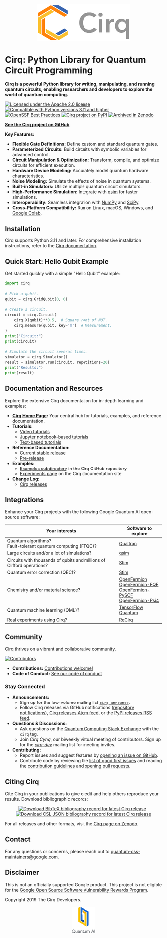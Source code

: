<div align="center">
  <img width="300px" alt="Cirq logo" src="https://raw.githubusercontent.com/quantumlib/Cirq/refs/heads/main/docs/images/Cirq_logo_color.svg">
</div>

# Cirq: Python Library for Quantum Circuit Programming

**Cirq is a powerful Python library for writing, manipulating, and running quantum circuits, enabling researchers and developers to explore the world of quantum computing.**

[![Licensed under the Apache 2.0 license](https://img.shields.io/badge/License-Apache%202.0-3c60b1.svg?logo=opensourceinitiative&logoColor=white&style=flat-square)](https://github.com/quantumlib/Cirq/blob/main/LICENSE)
[![Compatible with Python versions 3.11 and higher](https://img.shields.io/badge/Python-3.11+-fcbc2c.svg?style=flat-square&logo=python&logoColor=white)](https://www.python.org/downloads/)
[![OpenSSF Best Practices](https://img.shields.io/badge/dynamic/json?label=OpenSSF&logo=springsecurity&logoColor=white&style=flat-square&colorA=gray&colorB=d56420&suffix=%25&query=$.badge_percentage_0&uri=https://bestpractices.coreinfrastructure.org/projects/10063.json)](https://www.bestpractices.dev/projects/10063)
[![Cirq project on PyPI](https://img.shields.io/pypi/v/cirq.svg?logo=python&logoColor=white&label=PyPI&style=flat-square&color=fcbc2c)](https://pypi.org/project/cirq)
[![Archived in Zenodo](https://img.shields.io/badge/10.5281%2Fzenodo.4062499-gray.svg?label=DOI&logo=doi&logoColor=white&style=flat-square&colorA=gray&colorB=3c60b1)](https://doi.org/10.5281/zenodo.4062499)

**[See the Cirq project on GitHub](https://github.com/quantumlib/Cirq)**

**Key Features:**

*   **Flexible Gate Definitions:** Define custom and standard quantum gates.
*   **Parameterized Circuits:** Build circuits with symbolic variables for advanced control.
*   **Circuit Manipulation & Optimization:** Transform, compile, and optimize circuits for efficient execution.
*   **Hardware Device Modeling:** Accurately model quantum hardware characteristics.
*   **Noise Modeling:** Simulate the effects of noise in quantum systems.
*   **Built-in Simulators:** Utilize multiple quantum circuit simulators.
*   **High-Performance Simulation:** Integrate with [qsim](https://github.com/quantumlib/qsim) for faster simulations.
*   **Interoperability:** Seamless integration with [NumPy](https://numpy.org) and [SciPy](https://scipy.org).
*   **Cross-Platform Compatibility:** Run on Linux, macOS, Windows, and [Google Colab](https://colab.google).

## Installation

Cirq supports Python 3.11 and later. For comprehensive installation instructions, refer to the [Cirq documentation](https://quantumai.google/cirq/start/install).

## Quick Start: Hello Qubit Example

Get started quickly with a simple "Hello Qubit" example:

```python
import cirq

# Pick a qubit.
qubit = cirq.GridQubit(0, 0)

# Create a circuit.
circuit = cirq.Circuit(
    cirq.X(qubit)**0.5,  # Square root of NOT.
    cirq.measure(qubit, key='m')  # Measurement.
)
print("Circuit:")
print(circuit)

# Simulate the circuit several times.
simulator = cirq.Simulator()
result = simulator.run(circuit, repetitions=20)
print("Results:")
print(result)
```

## Documentation and Resources

Explore the extensive Cirq documentation for in-depth learning and examples:

*   **[Cirq Home Page](https://quantumai.google/cirq):** Your central hub for tutorials, examples, and reference documentation.
*   **Tutorials:**
    *   [Video tutorials](https://www.youtube.com/playlist?list=PLpO2pyKisOjLVt_tDJ2K6ZTapZtHXPLB4)
    *   [Jupyter notebook-based tutorials](https://colab.research.google.com/github/quantumlib/Cirq)
    *   [Text-based tutorials](https://quantumai.google/cirq)
*   **Reference Documentation:**
    *   [Current stable release](https://quantumai.google/reference/python/cirq/all_symbols)
    *   [Pre-release](https://quantumai.google/reference/python/cirq/all_symbols?version=nightly)
*   **Examples:**
    *   [Examples subdirectory](./examples/) in the Cirq GitHub repository
    *   [Experiments page](https://quantumai.google/cirq/experiments/) on the Cirq documentation site
*   **Change Log:**
    *   [Cirq releases](https://github.com/quantumlib/Cirq/releases)

## Integrations

Enhance your Cirq projects with the following Google Quantum AI open-source software:

| Your interests                                  | Software to explore  |
|-------------------------------------------------|----------------------|
| Quantum algorithms?<br>Fault-tolerant quantum computing (FTQC)? | [Qualtran] |
| Large circuits and/or a lot of simulations?     | [qsim] |
| Circuits with thousands of qubits and millions of Clifford operations? | [Stim] |
| Quantum error correction (QEC)?                 | [Stim] |
| Chemistry and/or material science?              | [OpenFermion]<br>[OpenFermion-FQE]<br>[OpenFermion-PySCF]<br>[OpenFermion-Psi4] |
| Quantum machine learning (QML)?                 | [TensorFlow Quantum] |
| Real experiments using Cirq?                    | [ReCirq] |

[Qualtran]: https://github.com/quantumlib/qualtran
[qsim]: https://github.com/quantumlib/qsim
[Stim]: https://github.com/quantumlib/stim
[OpenFermion]: https://github.com/quantumlib/openfermion
[OpenFermion-FQE]: https://github.com/quantumlib/OpenFermion-FQE
[OpenFermion-PySCF]: https://github.com/quantumlib/OpenFermion-PySCF
[OpenFermion-Psi4]: https://github.com/quantumlib/OpenFermion-Psi4
[TensorFlow Quantum]: https://github.com/tensorflow/quantum
[ReCirq]: https://github.com/quantumlib/ReCirq

## Community

Cirq thrives on a vibrant and collaborative community.

[![Contributors](https://img.shields.io/github/contributors/quantumlib/cirq?label=Contributors&logo=github&color=ccc&style=flat-square)](https://github.com/quantumlib/Cirq/graphs/contributors)

*   **Contributions:** [Contributions welcome!](https://github.com/quantumlib/Cirq/graphs/contributors)
*   **Code of Conduct:** [See our code of conduct](https://github.com/quantumlib/cirq/blob/main/CODE_OF_CONDUCT.md)

### Stay Connected

*   **Announcements:**
    *   Sign up for the low-volume mailing list [`cirq-announce`](https://groups.google.com/forum/#!forum/cirq-announce).
    *   Follow Cirq releases via GitHub notifications ([repository notifications](https://docs.github.com/github/managing-subscriptions-and-notifications-on-github/configuring-notifications)),  [Cirq releases Atom feed](https://github.com/quantumlib/Cirq/releases.atom), or the [PyPI releases RSS feed](https://pypi.org/rss/project/cirq/releases.xml).
*   **Questions & Discussions:**
    *   Ask questions on the [Quantum Computing Stack Exchange](https://quantumcomputing.stackexchange.com) with the `cirq` tag.
    *   Join _Cirq Cynq_, our biweekly virtual meeting of contributors.  Sign up for the  [_cirq-dev_](https://groups.google.com/forum/#!forum/cirq-dev) mailing list for meeting invites.
*   **Contributing:**
    *   Report issues and suggest features by [opening an issue on GitHub](https://github.com/quantumlib/Cirq/issues/new/choose).
    *   Contribute code by reviewing the [list of good first issues](https://github.com/quantumlib/Cirq/contribute) and reading the [contribution guidelines](https://github.com/quantumlib/cirq/blob/main/CONTRIBUTING.md) and [opening pull requests](https://help.github.com/articles/about-pull-requests).

## Citing Cirq

Cite Cirq in your publications to give credit and help others reproduce your results.  Download bibliographic records:

<div align="center">

[![Download BibTeX bibliography record for latest Cirq release](https://img.shields.io/badge/Download%20record-e0e0e0.svg?style=flat-square&logo=LaTeX&label=BibTeX&labelColor=106f6e)](https://citation.doi.org/format?doi=10.5281/zenodo.4062499&style=bibtex)&nbsp;&nbsp;
[![Download CSL JSON bibliography record for latest Cirq release](https://img.shields.io/badge/Download%20record-e0e0e0.svg?style=flat-square&label=CSL&labelColor=2d98e0&logo=json)](https://citation.doi.org/metadata?doi=10.5281/zenodo.4062499)

</div>

For all releases and other formats, visit the [Cirq page on Zenodo](https://doi.org/10.5281/zenodo.4062499).

## Contact

For any questions or concerns, please reach out to quantum-oss-maintainers@google.com.

## Disclaimer

This is not an officially supported Google product. This project is not eligible for the [Google Open Source Software Vulnerability Rewards Program](https://bughunters.google.com/open-source-security).

Copyright 2019 The Cirq Developers.

<div align="center">
  <a href="https://quantumai.google">
    <img width="15%" alt="Google Quantum AI"
         src="https://raw.githubusercontent.com/quantumlib/Cirq/refs/heads/main/docs/images/quantum-ai-vertical.svg">
  </a>
</div>